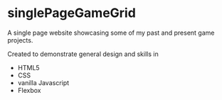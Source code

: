 # singlePageGameGrid
A single page website showcasing some of my past and present game projects.

Created to demonstrate general design and skills in
- HTML5
- CSS
- vanilla Javascript
- Flexbox
